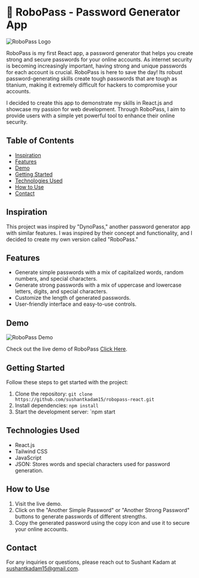 # 🤖 RoboPass - Password Generator App

![RoboPass Logo](https://robopass.netlify.app/static/media/logo.620ebac3a06605992961.png)

RoboPass is my first React app, a password generator that helps you create strong and secure passwords for your online accounts. As internet security is becoming increasingly important, having strong and unique passwords for each account is crucial. RoboPass is here to save the day! Its robust password-generating skills create tough passwords that are tough as titanium, making it extremely difficult for hackers to compromise your accounts.

I decided to create this app to demonstrate my skills in React.js and showcase my passion for web development. Through RoboPass, I aim to provide users with a simple yet powerful tool to enhance their online security.

## Table of Contents

- [Inspiration](#Inspiration)
- [Features](#features)
- [Demo](#demo)
- [Getting Started](#getting-started)
- [Technologies Used](#technologies-used)
- [How to Use](#how-to-use)
- [Contact](#contact)


## Inspiration

This project was inspired by "DynoPass," another password generator app with similar features. I was inspired by their concept and functionality, and I decided to create my own version called "RoboPass."

## Features

- Generate simple passwords with a mix of capitalized words, random numbers, and special characters.
- Generate strong passwords with a mix of uppercase and lowercase letters, digits, and special characters.
- Customize the length of generated passwords.
- User-friendly interface and easy-to-use controls.

## Demo

![RoboPass Demo](https://robopass.netlify.app/static/media/logo.620ebac3a06605992961.png)

Check out the live demo of RoboPass [Click Here](https://robopass.sushantk.com/).

## Getting Started

Follow these steps to get started with the project:

1. Clone the repository: `git clone https://github.com/sushantkadam15/robopass-react.git`
2. Install dependencies: `npm install`
3. Start the development server: `npm start

## Technologies Used

- React.js
- Tailwind CSS
- JavaScript
- JSON: Stores words and special characters used for password generation.

## How to Use

1. Visit the live demo.
2. Click on the "Another Simple Password" or "Another Strong Password" buttons to generate passwords of different strengths.
3. Copy the generated password using the copy icon and use it to secure your online accounts.

## Contact

For any inquiries or questions, please reach out to Sushant Kadam at [sushantkadam15@gmail.com](mailto:sushantkadam15@gmail.com).

